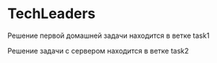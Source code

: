 # TechLeaders

Решение первой домашней задачи находится в ветке task1

Решение задачи с сервером находится в ветке task2
